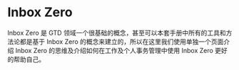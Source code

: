 # Inbox Zero

Inbox Zero 是 GTD 领域一个很基础的概念，甚至可以本套手册中所有的工具和方法论都是基于 Inbox Zero 的概念来建立的，所以在这里我们使用单独一个页面介绍 Inbox Zero 的思维及介绍如何在工作及个人事务管理中使用 Inbox Zero 更好的帮助自己。